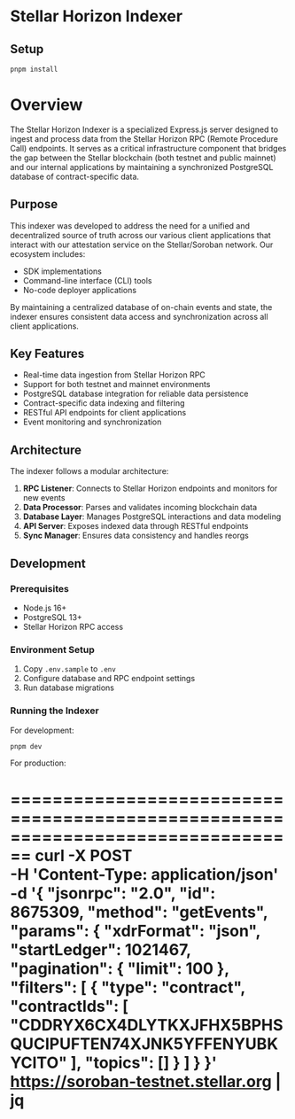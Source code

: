 # Stellar Horizon Indexer

## Setup

```bash
pnpm install
```

# Overview

The Stellar Horizon Indexer is a specialized Express.js server designed to ingest and process data from the Stellar Horizon RPC (Remote Procedure Call) endpoints. It serves as a critical infrastructure component that bridges the gap between the Stellar blockchain (both testnet and public mainnet) and our internal applications by maintaining a synchronized PostgreSQL database of contract-specific data.

## Purpose

This indexer was developed to address the need for a unified and decentralized source of truth across our various client applications that interact with our attestation service on the Stellar/Soroban network. Our ecosystem includes:

- SDK implementations
- Command-line interface (CLI) tools  
- No-code deployer applications

By maintaining a centralized database of on-chain events and state, the indexer ensures consistent data access and synchronization across all client applications.

## Key Features

- Real-time data ingestion from Stellar Horizon RPC
- Support for both testnet and mainnet environments
- PostgreSQL database integration for reliable data persistence
- Contract-specific data indexing and filtering
- RESTful API endpoints for client applications
- Event monitoring and synchronization

## Architecture

The indexer follows a modular architecture:

1. **RPC Listener**: Connects to Stellar Horizon endpoints and monitors for new events
2. **Data Processor**: Parses and validates incoming blockchain data
3. **Database Layer**: Manages PostgreSQL interactions and data modeling
4. **API Server**: Exposes indexed data through RESTful endpoints
5. **Sync Manager**: Ensures data consistency and handles reorgs

## Development

### Prerequisites

- Node.js 16+
- PostgreSQL 13+
- Stellar Horizon RPC access

### Environment Setup

1. Copy `.env.sample` to `.env`
2. Configure database and RPC endpoint settings
3. Run database migrations

### Running the Indexer

For development:

```bash
pnpm dev
```

For production:




================================================================================
curl -X POST \
-H 'Content-Type: application/json' \
-d '{
    "jsonrpc": "2.0",
    "id": 8675309,
    "method": "getEvents",
    "params": {
      "xdrFormat": "json",
      "startLedger": 1021467,
      "pagination": {
        "limit": 100
      },
      "filters": [
        {
          "type": "contract",
          "contractIds": [
            "CDDRYX6CX4DLYTKXJFHX5BPHSQUCIPUFTEN74XJNK5YFFENYUBKYCITO"
          ],
          "topics": []
        }
      ]
    }
}' \
https://soroban-testnet.stellar.org | jq
================================================================================
